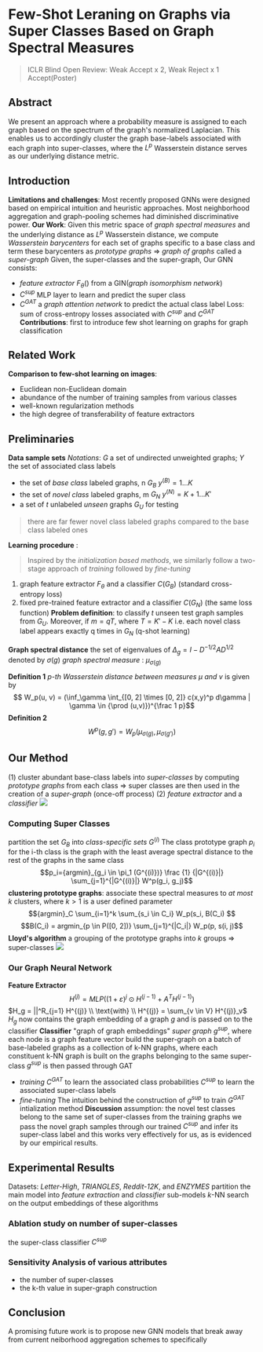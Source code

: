 # Few-Shot Leraning on Graphs via Super Classes Based on Graph Spectral Measures
> ICLR Blind Open Review: Weak Accept x 2, Weak Reject x 1
> Accept(Poster)
## Abstract
We present an approach where a probability measure is assigned to each graph based on the spectrum of the graph's normalized Laplacian. This enables us to accordingly cluster the graph base-labels associated with each graph into super-classes, where the $L^p$ Wasserstein distance serves as our underlying distance metric.
## Introduction
**Limitations and challenges**: Most recently proposed GNNs were designed based on empirical intuition and heuristic approaches. Most neighborhood aggregation and graph-pooling schemes had diminished discriminative power.
**Our Work**: Given this metric space of *graph spectral measures* and the underlying distance as $L^p$ Wasserstein distance, we compute *Wasserstein barycenters* for each set of graphs specific to a base class and term these barycenters as *prototype graphs*
=> *graph of graphs* called a *super-graph*
Given, the super-classes and the super-graph, Our GNN consists:
- *feature extractor* $F_\theta ()$ from a GIN(*graph isomorphism network*)
- $C^{sup}$ MLP layer to learn and predict the super class
- $C^{GAT}$ a *graph attention network* to predict the actual class label
Loss: sum of cross-entropy losses associated with $C^{sup}$ and $C^{GAT}$
**Contributions**: first to introduce few shot learning on graphs for graph classification
## Related Work
**Comparison to few-shot learning on images**: 
- Euclidean non-Euclidean domain
- abundance of the number of training samples from various classes
- well-known regularization methods
- the high degree of transferability of feature extractors
## Preliminaries
**Data sample sets**
*Notations*: $G$ a set of undirected unweighted graphs; $Y$ the set of associated class labels
- the set of *base class* labeled graphs, n $G_B$ $y^{(B)} = {1 \dots K}$
- the set of *novel class* labeled graphs, m $G_N$ $y^{(N)} = {K+1 \dots K'}$
- a set of *t* unlabeled *unseen* graphs $G_U$ for testing
> there are far fewer novel class labeled graphs compared to the base class labeled ones

**Learning procedure** : 
> Inspired by the *initialization based methods*, we similarly follow a two-stage approach of *training* followed by *fine-tuning*

1. graph feature extractor $F_\theta$ and a classifier $C(G_B)$ (standard cross-entropy loss)
2. fixed pre-trained feature extractor and a classifier $C(G_N)$ (the same loss function)
**Problem definition**: to classify $t$ unseen test graph samples from $G_U$. Moreover, if $m=qT$, where $T = K' - K$ i.e. each novel class label appears exactly q times in $G_N$ (q-shot learning)

**Graph spectral distance**
the set of eigenvalues of $\Delta_g = I - D^{-1/2}AD^{1/2}$ denoted by $\sigma(g)$
*graph spectral measure* : $\mu_{\sigma(g)}$

**Definition 1**
*p-th Wasserstein distance between measures $\mu$ and v* is given by
$$ W_p(u, v) = (\inf_\gamma \int_{[0, 2] \times [0, 2]} c(x,y)^p d\gamma | \gamma \in {\prod (u,v)})^{\frac 1 p}$$
**Definition 2**
$$W^p(g, g') = W_p(\mu_{\sigma(g)}, \mu_{\sigma(g')}) $$
## Our Method
(1) cluster abundant base-class labels into *super-classes* by computing *prototype graphs* from each class => super classes are then used in the creation of a *super-graph* (once-off process)
(2) *feature extractor* and a *classifier*
![](./_image/2019-12-05-10-00-10.jpg)
### Computing Super Classes
partition the set $G_B$ into *class-specific sets* $G^{(i)}$
The class prototype graph $p_i$ for the i-th class is the graph with the least average spectral distance to the rest of the graphs in the same class
$$p_i={argmin}_{g_i \in \pi_1 (G^{(i)})} \frac {1} {|G^{(i)}|} \sum_{j=1}^{|G^{(i)}|} W^p(g_i, g_j)$$ 
**clustering prototype graphs**: associate these spectral measures to *at most k* clusters, where $k \gt 1$ is a user defined parameter
$${argmin}_C \sum_{i=1}^k \sum_{s_i \in C_i} W_p(s_i, B(C_i) $$
$$B(C_i) = argmin_{p \in P([0, 2])} \sum_{j=1}^{|C_i|} W_p(p, s(i, j)$$
**Lloyd's algorithm**
a grouping of the prototype graphs into *k* groups => super-classes
![](./_image/2019-12-05-10-08-52.jpg)
### Our Graph Neural Network
**Feature Extractor**
$$H^{(j)} = MLP((1+\varepsilon)^j \odot H^{(j-1)} + A^T H^{(j-1)} )$$
$H_g = ||^R_{j=1} H^{(j)} \\ \text{with} \\ H^{(j)} = \sum_{v \in V} H^{(j)}_v$
$H_g$ now contains the graph embedding of a graph $g$ and is passed on to the classifier
**Classifier** 
"graph of graph embeddings" *super graph $g^{sup}$*, where each node is a graph feature vector
build the super-graph on a batch of base-labeled graphs as a collection of k-NN graphs, where each constituent k-NN graph is built on the graphs belonging to the same super-class
$g^{sup}$ is then passed through GAT
- *training*
$C^{GAT}$ to learn the associated class probabilities
$C^{sup}$ to learn the associated super-class labels
- *fine-tuning*
The intuition behind the construction of $g^{sup}$ to train $G^{GAT}$
intialization method
**Discussion**
assumption: the novel test classes belong to the same set of super-classes from the training graphs
we pass the novel graph samples through our trained $C^{sup}$ and infer its super-class label and this works very effectively for us, as is evidenced by our empirical results.
## Experimental Results
Datasets: *Letter-High*, *TRIANGLES*, *Reddit-12K*, and *ENZYMES*
partition the main model into *feature extraction* and *classifier* sub-models
*k*-NN search on the output embeddings of these algorithms
### Ablation study on number of super-classes
the super-class classifier $C^{sup}$
### Sensitivity Analysis of various attributes
- the number of super-classes 
- the k-th value in super-graph construction
## Conclusion
A promising future work is to propose new GNN models that break away from current neiborhood aggregation schemes to specifically